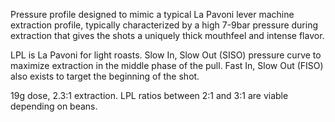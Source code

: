 Pressure profile designed to mimic a typical La Pavoni lever machine extraction profile, typically characterized by a high 7-9bar pressure during extraction that gives the shots a uniquely thick mouthfeel and intense flavor.

LPL is La Pavoni for light roasts.
Slow In, Slow Out (SISO) pressure curve to maximize extraction in the middle phase of the pull. Fast In, Slow Out (FISO) also exists to target the beginning of the shot.

19g dose, 2.3:1 extraction. LPL ratios between 2:1 and 3:1 are viable depending on beans.
